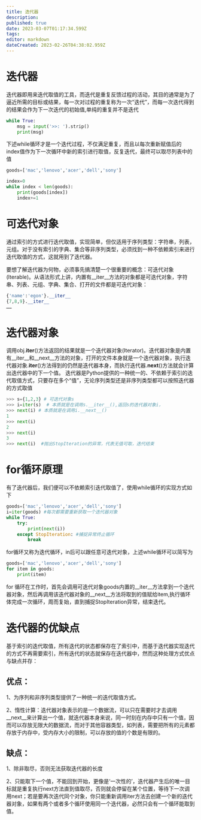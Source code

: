 ```yaml
---
title: 迭代器
description: 
published: true
date: 2023-03-07T01:17:34.599Z
tags: 
editor: markdown
dateCreated: 2023-02-26T04:38:02.959Z
---
```


# 迭代器

迭代器即用来迭代取值的工具，而迭代是重复反馈过程的活动，其目的通常是为了逼近所需的目标或结果，每一次对过程的重复称为一次“迭代”，而每一次迭代得到的结果会作为下一次迭代的初始值,单纯的重复并不是迭代

```python
while True:
    msg = input('>>: ').strip()
    print(msg)
```

下述while循环才是一个迭代过程，不仅满足重复，而且以每次重新赋值后的index值作为下一次循环中新的索引进行取值，反复迭代，最终可以取尽列表中的值

```python
goods=['mac','lenovo','acer','dell','sony']

index=0
while index < len(goods):
    print(goods[index])
    index+=1
```

# 可迭代对象

通过索引的方式进行迭代取值，实现简单，但仅适用于序列类型：字符串，列表，元组。对于没有索引的字典、集合等非序列类型，必须找到一种不依赖索引来进行迭代取值的方式，这就用到了迭代器。

要想了解迭代器为何物，必须事先搞清楚一个很重要的概念：可迭代对象(Iterable)。从语法形式上讲，内置有__iter__方法的对象都是可迭代对象，字符串、列表、元组、字典、集合、打开的文件都是可迭代对象：

```python
{'name':'egon'}.__iter__
{7,8,9}.__iter__
……
```

# 迭代器对象

调用obj.**iter**()方法返回的结果就是一个迭代器对象(Iterator)。迭代器对象是内置有__iter__和__next__方法的对象，打开的文件本身就是一个迭代器对象，执行迭代器对象.**iter**()方法得到的仍然是迭代器本身，而执行迭代器.**next**()方法就会计算出迭代器中的下一个值。 迭代器是Python提供的一种统一的、不依赖于索引的迭代取值方式，只要存在多个“值”，无论序列类型还是非序列类型都可以按照迭代器的方式取值

```python
>>> s={1,2,3} # 可迭代对象s
>>> i=iter(s)  # 本质就是在调用s.__iter__(),返回s的迭代器对象i，
>>> next(i) # 本质就是在调用i.__next__()
1
>>> next(i)
2
>>> next(i)
3
>>> next(i)  #抛出StopIteration的异常，代表无值可取，迭代结束
```



# for循环原理

有了迭代器后，我们便可以不依赖索引迭代取值了，使用while循环的实现方式如下

```python
goods=['mac','lenovo','acer','dell','sony']
i=iter(goods) #每次都需要重新获取一个迭代器对象
while True:
    try:
        print(next(i))
    except StopIteration: #捕捉异常终止循环
        break
```

for循环又称为迭代循环，in后可以跟任意可迭代对象，上述while循环可以简写为

```python
goods=['mac','lenovo','acer','dell','sony']
for item in goods:   
    print(item)
```

for 循环在工作时，首先会调用可迭代对象goods内置的__iter__方法拿到一个迭代器对象，然后再调用该迭代器对象的__next__方法将取到的值赋给item,执行循环体完成一次循环，周而复始，直到捕捉StopIteration异常，结束迭代。



# 迭代器的优缺点

基于索引的迭代取值，所有迭代的状态都保存在了索引中，而基于迭代器实现迭代的方式不再需要索引，所有迭代的状态就保存在迭代器中，然而这种处理方式优点与缺点并存：

## 优点：

1、为序列和非序列类型提供了一种统一的迭代取值方式。

2、惰性计算：迭代器对象表示的是一个数据流，可以只在需要时才去调用__next__来计算出一个值，就迭代器本身来说，同一时刻在内存中只有一个值，因而可以存放无限大的数据流，而对于其他容器类型，如列表，需要把所有的元素都存放于内存中，受内存大小的限制，可以存放的值的个数是有限的。

## 缺点：

1、除非取尽，否则无法获取迭代器的长度

2、只能取下一个值，不能回到开始，更像是‘一次性的’，迭代器产生后的唯一目标就是重复执行next方法直到值取尽，否则就会停留在某个位置，等待下一次调用next；若是要再次迭代同个对象，你只能重新调用iter方法去创建一个新的迭代器对象，如果有两个或者多个循环使用同一个迭代器，必然只会有一个循环能取到值。